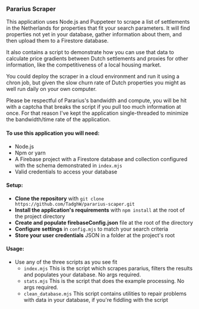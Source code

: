 ### Pararius Scraper

This application uses Node.js and Puppeteer to scrape a list of settlements in the Netherlands for properties that fit your search parameters. It will find properties not yet in your database, gather information about them, and then upload them to a Firestore database.

It also contains a script to demonstrate how you can use that data to calculate price gradients between Dutch settlements and proxies for other information, like the competitiveness of a local housing market. 

You could deploy the scraper in a cloud environment and run it using a chron job, but given the slow churn rate of Dutch properties you might as well run daily on your own computer.

Please be respectful of Pararius's bandwidth and compute, you will be hit with a captcha that breaks the script if you pull too much information at once. For that reason I've kept the application single-threaded to minimize the bandwidth/time rate of the application.

 #### To use this application you will need:
 - Node.js
 - Npm or yarn
 - A Firebase project with a Firestore database and collection configured with the schema demonstrated in `index.mjs` 
 - Valid credentials to access your database

#### Setup:

 - **Clone the repository** with `git clone https://github.com/TadghW/pararius-scaper.git`
 - **Install the application's requirements** with `npm install` at the root of the project directory
 - **Create and populate firebaseConfig.json** file at the root of the directory 
- **Configure settings** in `config.mjs` to match your search criteria
- **Store your user credentials** JSON in a folder at the project's root


#### Usage:

- Use any of the three scripts as you see fit
	- `index.mjs` This is the script which scrapes pararius, filters the results and populates your database. No args required.
	- `stats.mjs` This is the script that does the example processing. No args required.
	- `clean_database.mjs` This script contains utilities to repair problems with data in your database, if you're fiddling with the script
